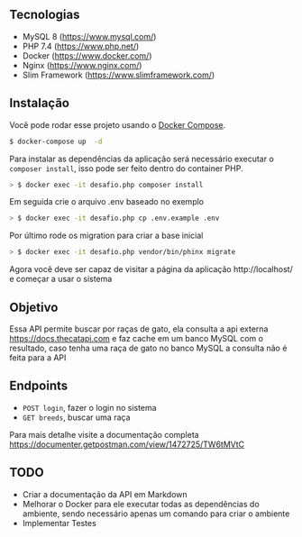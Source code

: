 ## Tecnologias
- MySQL 8 (https://www.mysql.com/)
- PHP 7.4 (https://www.php.net/)
- Docker (https://www.docker.com/)
- Nginx (https://www.nginx.com/)
- Slim Framework (https://www.slimframework.com/)
## Instalação
Você pode rodar esse projeto usando o [Docker Compose](https://docs.docker.com/compose/install/).
```sh
$ docker-compose up  -d
```

Para instalar as dependências da aplicação será necessário executar o `composer install`, isso pode ser feito dentro do container PHP.
```sh
> $ docker exec -it desafio.php composer install
```

Em seguida crie o arquivo .env baseado no exemplo
```sh
> $ docker exec -it desafio.php cp .env.example .env
```

Por último rode os migration para criar a base inicial
```sh
> $ docker exec -it desafio.php vendor/bin/phinx migrate
```

Agora você deve ser capaz de visitar a página da aplicação http://localhost/ e começar a usar o sistema

## Objetivo

Essa API permite buscar por raças de gato, ela consulta a api externa https://docs.thecatapi.com e faz cache em um banco MySQL com o resultado, caso tenha uma raça de gato no banco MySQL a consulta não é feita para a API

## Endpoints
- `POST login`, fazer o login no sistema
- `GET breeds`, buscar uma raça
 
Para mais detalhe visite a documentação completa https://documenter.getpostman.com/view/1472725/TW6tMVtC

## TODO
- Criar a documentação da API em Markdown
- Melhorar o Docker para ele executar todas as dependências do ambiente, sendo necessário apenas um comando para criar o ambiente
- Implementar Testes
